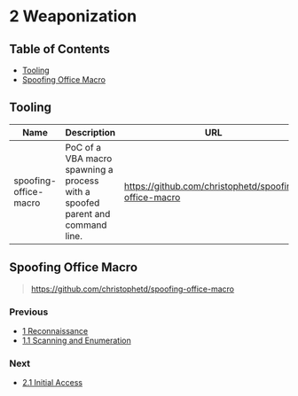 # 2 Weaponization

## Table of Contents

- [Tooling](https://github.com/0xsyr0/Red-Team-Playbooks/blob/master/2-Weaponization/2-Weaponization.md#Tooling)
- [Spoofing Office Macro](https://github.com/0xsyr0/Red-Team-Playbooks/blob/master/2-Weaponization/2-Weaponization.md#Spoofing-Office-Macro)

## Tooling

| Name | Description | URL |
| --- | --- | --- |
| spoofing-office-macro | PoC of a VBA macro spawning a process with a spoofed parent and command line. | https://github.com/christophetd/spoofing-office-macro |

## Spoofing Office Macro

> https://github.com/christophetd/spoofing-office-macro

### Previous

- [1 Reconnaissance](https://github.com/0xsyr0/Red-Team-Playbooks/blob/master/1-Reconnaissance/1-Reconnaissance.md)
- [1.1 Scanning and Enumeration](https://github.com/0xsyr0/Red-Team-Playbooks/blob/master/1-Reconnaissance/1.1-Scanning-and-Enumeration.md)

### Next

- [2.1 Initial Access](https://github.com/0xsyr0/Red-Team-Playbooks/blob/master/2-Weaponization/2.1-Initial-Access.md)
